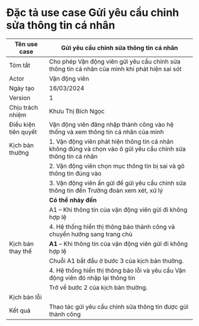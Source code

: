 # Đặc tả use case Gửi yêu cầu chỉnh sửa thông tin cá nhân

| Tên use case | Gửi yêu cầu chỉnh sửa thông tin cá nhân |
| --- | ----- |
| Tóm tắt | Cho phép Vận động viên gửi yêu cầu chỉnh sửa thông tin cá nhân của mình khi phát hiện sai sót |
| Actor | Vận động viên |
| Ngày tạo | 16/03/2024 |
| Version | 1 |
| Chịu trách nhiệm | Khưu Thị Bích Ngọc |
| Điều kiện tiên quyết | Vận động viên đăng nhập thành công vào hệ thống và xem thông tin cá nhân của mình|   
| Kịch bản thường | 1. Vận động viên phát hiện thông tin cá nhân không đúng và chọn vào ô gửi yêu cầu chỉnh sửa thông tin cá nhân|
| | 2. Vận động viên chọn mục thông tin bị sai và gõ thông tin đúng vào  | 
| | 3.	Vận động viên ấn gửi để gửi yêu cầu chỉnh sửa thông tin đến Trưởng đoàn xem xét, xử lý  | 
| | **Có thể nhảy đến** | 
| | A1 – Khi thông tin của vận động viên gửi đi không hợp lệ | 
|| 4. Hệ thống hiển thị thông báo thành công và chuyển hướng sang trang chủ |
|Kịch bản thay thế|  **A1** – Khi thông tin của vận động viên gửi đi không hợp lệ|
| | Chuỗi A1 bắt đầu ở bước 3 của kịch bản thường. |
| | 4. Hệ thống hiển thị thông báo lỗi và yêu cầu Vận động viên đó nhập lại thông tin |
| | Trở về bước 2 của kịch bản thường. |
| Kịch bản lỗi | |
| Kết quả | Thao tác gửi yêu cầu chỉnh sửa thông tin được gửi thành công |
